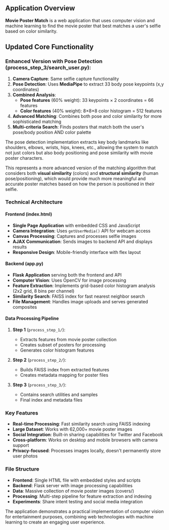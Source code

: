 
## Application Overview

**Movie Poster Match** is a web application that uses computer vision and machine learning to find the movie poster that best matches a user's selfie based on color similarity.

## Updated Core Functionality

### Enhanced Version with Pose Detection (process_step_3/search_user.py):
1. **Camera Capture**: Same selfie capture functionality
2. **Pose Detection**: Uses **MediaPipe** to extract 33 body pose keypoints (x,y coordinates)
3. **Combined Analysis**: 
   - **Pose features** (60% weight): 33 keypoints × 2 coordinates = 66 features
   - **Color features** (40% weight): 8×8×8 color histogram = 512 features
4. **Advanced Matching**: Combines both pose and color similarity for more sophisticated matching
5. **Multi-criteria Search**: Finds posters that match both the user's pose/body position AND color palette

The pose detection implementation extracts key body landmarks like shoulders, elbows, wrists, hips, knees, etc., allowing the system to match not just colors but also body positioning and pose similarity with movie poster characters.

This represents a more advanced version of the matching algorithm that considers both **visual similarity** (colors) and **structural similarity** (human pose/positioning), which would provide much more meaningful and accurate poster matches based on how the person is positioned in their selfie.

### Technical Architecture

#### Frontend (index.html)
- **Single Page Application** with embedded CSS and JavaScript
- **Camera Integration**: Uses `getUserMedia()` API for webcam access
- **Canvas Processing**: Captures and processes selfie images
- **AJAX Communication**: Sends images to backend API and displays results
- **Responsive Design**: Mobile-friendly interface with flex layout

#### Backend (app.py)
- **Flask Application** serving both the frontend and API
- **Computer Vision**: Uses OpenCV for image processing
- **Feature Extraction**: Implements grid-based color histogram analysis (2x2 grid, 8 bins per channel)
- **Similarity Search**: FAISS index for fast nearest neighbor search
- **File Management**: Handles image uploads and serves generated composites

#### Data Processing Pipeline

1. **Step 1** (`process_step_1/`): 
   - Extracts features from movie poster collection
   - Creates subset of posters for processing
   - Generates color histogram features

2. **Step 2** (`process_step_2/`):
   - Builds FAISS index from extracted features
   - Creates metadata mapping for poster files

3. **Step 3** (`process_step_3/`):
   - Contains search utilities and samples
   - Final index and metadata files

### Key Features

- **Real-time Processing**: Fast similarity search using FAISS indexing
- **Large Dataset**: Works with 62,000+ movie poster images
- **Social Integration**: Built-in sharing capabilities for Twitter and Facebook
- **Cross-platform**: Works on desktop and mobile browsers with camera support
- **Privacy-focused**: Processes images locally, doesn't permanently store user photos

### File Structure

- **Frontend**: Single HTML file with embedded styles and scripts
- **Backend**: Flask server with image processing capabilities  
- **Data**: Massive collection of movie poster images (covers/)
- **Processing**: Multi-step pipeline for feature extraction and indexing
- **Experiments**: Share intent testing and social media integration

The application demonstrates a practical implementation of computer vision for entertainment purposes, combining web technologies with machine learning to create an engaging user experience.